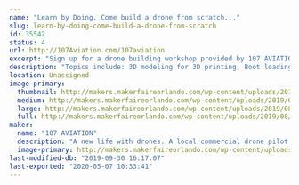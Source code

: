 ```yaml
---
name: "Learn by Doing. Come build a drone from scratch..."
slug: learn-by-doing-come-build-a-drone-from-scratch
id: 35542
status: 4
url: http://107Aviation.com/107aviation
excerpt: "Sign up for a drone building workshop provided by 107 AVIATION. The workshop is based on multiple mechatronic design and engineering components. I'm open to ideas and suggestions."
description: "Topics include: 3D modeling for 3D printing, Boot loading open source software for flight control, ESP8266 development with Arduino, Basic networking concepts for use with internet of things Blynk IoT platform, Basic soldering, Getting started in open source development on Github."
location: Unassigned
image-primary:
  thumbnail: http://makers.makerfaireorlando.com/wp-content/uploads/2019/08/1072Square-150x150.png
  medium: http://makers.makerfaireorlando.com/wp-content/uploads/2019/08/1072Square-300x300.png
  large: http://makers.makerfaireorlando.com/wp-content/uploads/2019/08/1072Square-1024x1024.png
  full: http://makers.makerfaireorlando.com/wp-content/uploads/2019/08/1072Square.png
maker:
  name: "107 AVIATION"
  description: "A new life with drones. A local commercial drone pilot and owner of 107 Aviation, a drone services company. Background in embedded electronics design from Florida Tech and local community maker at MakerFX. "
  image-primary: http://makers.makerfaireorlando.com/wp-content/uploads/2019/08/107aviation_square-1-1024x1024.png
last-modified-db: "2019-09-30 16:17:07"
last-exported: "2020-05-07 10:33:41"
---
```

